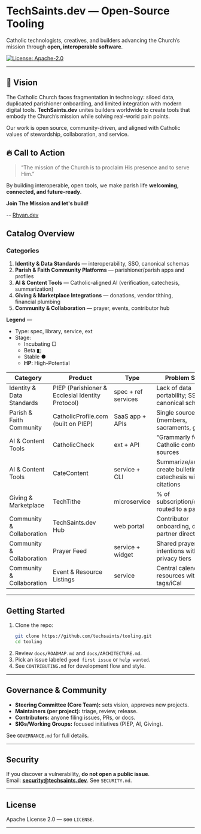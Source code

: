 # TechSaints.dev — Open-Source Tooling

Catholic technologists, creatives, and builders advancing the Church’s mission through **open, interoperable software**.

[![License: Apache-2.0](https://img.shields.io/badge/License-Apache_2.0-blue.svg)](LICENSE)

---

## 🌟 Vision
The Catholic Church faces fragmentation in technology: siloed data, duplicated parishioner onboarding, and limited integration with modern digital tools. **TechSaints.dev** unites builders worldwide to create tools that embody the Church’s mission while solving real-world pain points.

Our work is open source, community-driven, and aligned with Catholic values of stewardship, collaboration, and service.


## 🔥 Call to Action
> “The mission of the Church is to proclaim His presence and to serve Him.”  

By building interoperable, open tools, we make parish life **welcoming, connected, and future-ready**. 

**Join The Mission and let's build!**

-- [Rhyan.dev](https://rhyan.dev)

## Catalog Overview

### Categories
1. **Identity & Data Standards** — interoperability, SSO, canonical schemas  
2. **Parish & Faith Community Platforms** — parishioner/parish apps and profiles  
3. **AI & Content Tools** — Catholic-aligned AI (verification, catechesis, summarization)  
4. **Giving & Marketplace Integrations** — donations, vendor tithing, financial plumbing  
5. **Community & Collaboration** — prayer, events, contributor hub

**Legend** — 
- Type: spec, library, service, ext
- Stage: 
   - Incubating ▢  
   - Beta ◧ 
   - Stable ●  
   - **HP**: High-Potential

| Category | Product | Type | Problem Solved | Stage | HP |
|---|---|---|---|:---:|:--:|
| Identity & Data Standards | PIEP (Parishioner & Ecclesial Identity Protocol) | spec + ref services | Lack of data portability; SSO + canonical schemas | ◧ | ✅ |
| Parish & Faith Community | CatholicProfile.com (built on PIEP) | SaaS app + APIs | Single source of truth (members, sacraments, giving) | ▢ |  |
| AI & Content Tools | CatholicCheck | ext + API | “Grammarly for Catholic content” with sources | ▢ | ✅ |
| AI & Content Tools | CateContent | service + CLI | Summarize/auto-create bulletins & catechesis with citations | ▢ |  |
| Giving & Marketplace | TechTithe | microservice | % of subscription/checkout routed to a parish | ▢ | ✅ |
| Community & Collaboration | TechSaints.dev Hub | web portal | Contributor onboarding, docs, partner directory | ◧ |  |
| Community & Collaboration | Prayer Feed | service + widget | Shared prayer intentions with privacy tiers | ▢ |  |
| Community & Collaboration | Event & Resource Listings | service | Central calendar + resources with tags/iCal | ▢ |  |

---

## Getting Started

1. Clone the repo:  
   ```bash
   git clone https://github.com/techsaints/tooling.git
   cd tooling
   ```
2. Review `docs/ROADMAP.md` and `docs/ARCHITECTURE.md`.
3. Pick an issue labeled `good first issue` or `help wanted`.
4. See `CONTRIBUTING.md` for development flow and style.

---

## Governance & Community

- **Steering Committee (Core Team):** sets vision, approves new projects.  
- **Maintainers (per project):** triage, review, release.  
- **Contributors:** anyone filing issues, PRs, or docs.  
- **SIGs/Working Groups:** focused initiatives (PIEP, AI, Giving).  

See `GOVERNANCE.md` for full details.

---

## Security

If you discover a vulnerability, **do not open a public issue**.  
Email: **security@techsaints.dev**. See `SECURITY.md`.

---

## License

Apache License 2.0 — see `LICENSE`.

---
